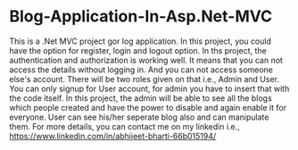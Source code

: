 # Blog-Application-In-Asp.Net-MVC
This is a .Net MVC project gor log application.
In this project, you could have the option for register, login and logout option.
In ths project, the authentication and authorization is working well.
It means that you can not access the details without logging in.
And you can not access someone else's account.
There will be two roles given on that i.e., Admin and User.
You can only signup for User account, for admin you have to insert that with the code itself.
In this project, the admin will be able to see all the blogs which people created and have the power to disable and again enable it for everyone.
User can see his/her seperate blog also and can manipulate them.
For more details, you can contact me on my linkedin i.e., https://www.linkedin.com/in/abhijeet-bharti-66b015194/
